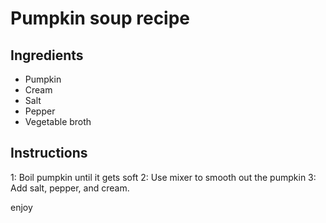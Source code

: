 # Pumpkin soup recipe


## Ingredients

- Pumpkin 
- Cream
- Salt
- Pepper
- Vegetable broth

## Instructions
1: Boil pumpkin until it gets soft
2: Use mixer to smooth out the pumpkin
3: Add salt, pepper, and cream.

enjoy